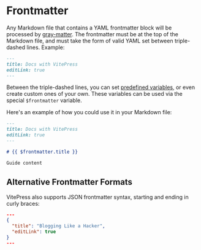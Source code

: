 # Frontmatter

Any Markdown file that contains a YAML frontmatter block will be processed by [gray-matter](https://github.com/jonschlinkert/gray-matter). The frontmatter must be at the top of the Markdown file, and must take the form of valid YAML set between triple-dashed lines. Example:

```md
---
title: Docs with VitePress
editLink: true
---
```

Between the triple-dashed lines, you can set [predefined variables](/reference/frontmatter-config), or even create custom ones of your own. These variables can be used via the special <code>$frontmatter</code> variable.

Here's an example of how you could use it in your Markdown file:

```md
---
title: Docs with VitePress
editLink: true
---

# {{ $frontmatter.title }}

Guide content
```

## Alternative Frontmatter Formats

VitePress also supports JSON frontmatter syntax, starting and ending in curly braces:

```json
---
{
  "title": "Blogging Like a Hacker",
  "editLink": true
}
---
```
